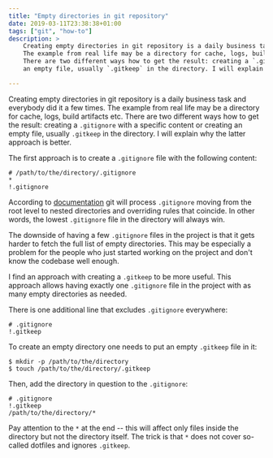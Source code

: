 ```yaml
---
title: "Empty directories in git repository"
date: 2019-03-11T23:38:38+01:00
tags: ["git", "how-to"]
description: >
    Creating empty directories in git repository is a daily business task and everybody did it a few times.
    The example from real life may be a directory for cache, logs, build artifacts etc.
    There are two different ways how to get the result: creating a `.gitignore` with a specific content or creating
    an empty file, usually `.gitkeep` in the directory. I will explain why the latter approach is better.

---
```


Creating empty directories in git repository is a daily business task and everybody did it a few times.
The example from real life may be a directory for cache, logs, build artifacts etc.
There are two different ways how to get the result: creating a `.gitignore` with a specific content or creating
an empty file, usually `.gitkeep` in the directory. I will explain why the latter approach is better.

The first approach is to create a `.gitignore` file with the following content:

```
# /path/to/the/directory/.gitignore
*
!.gitignore
```

According to [documentation](https://git-scm.com/docs/gitignore) git will process `.gitignore` moving from the root level
to nested directories and overriding rules that coincide.
In other words, the lowest `.gitignore` file in the directory will always win.

The downside of having a few `.gitignore` files in the project is that it gets harder to fetch the full list of
empty directories.
This may be especially a problem for the people who just started working on the project and don't know the codebase
well enough.

I find an approach with creating a `.gitkeep` to be more useful.
This approach allows having exactly one `.gitignore` file in the project with as many empty directories as needed.

There is one additional line that excludes `.gitignore` everywhere:

```
# .gitignore
!.gitkeep
```


To create an empty directory one needs to put an empty `.gitkeep` file in it:

```
$ mkdir -p /path/to/the/directory
$ touch /path/to/the/directory/.gitkeep
```

Then, add the directory in question to the `.gitignore`:

```
# .gitignore
!.gitkeep
/path/to/the/directory/*
```

Pay attention to the `*` at the end -- this will affect only files inside the directory but not the directory itself.
The trick is that `*` does not cover so-called dotfiles and ignores `.gitkeep`.
